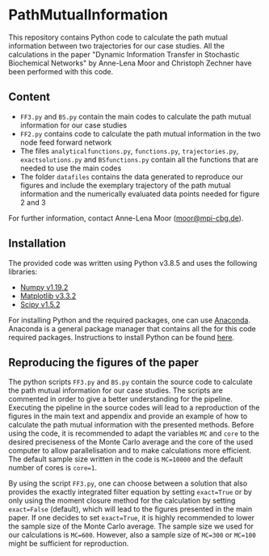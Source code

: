 # PathMutualInformation
This repository contains Python code to calculate the path mutual information between two trajectories for our case studies. All the calculations in the paper "Dynamic Information Transfer in Stochastic Biochemical Networks" by Anne-Lena Moor and Christoph Zechner have been performed with this code. 

## Content
- `FF3.py` and `BS.py` contain the main codes to calculate the path mutual information for our case studies
- `FF2.py` contains code to calculate the path mutual information in the two node feed forward network 
- The files `analyticalfunctions.py`, `functions.py`, `trajectories.py`, `exactsolutions.py` and `BSfunctions.py` contain all the functions that are needed to use the main codes
- The folder `datafiles` contains the data generated to reproduce our figures and include the exemplary trajectory of the path mutual information and the numerically evaluated data points needed for figure 2 and 3

For further information, contact Anne-Lena Moor (moor@mpi-cbg.de). 

## Installation 
The provided code was written using Python v3.8.5 and uses the following libraries:
- [Numpy v1.19.2](https://www.numpy.org/)
- [Matplotlib v3.3.2](https://matplotlib.org/)
- [Scipy v1.5.2](https://scipy.org)


For installing Python and the required packages, one can use [Anaconda](https://www.anaconda.com/products/distribution#windows). Anaconda is a general package manager that contains all the for this code required packages. Instructions to install Python can be found [here](https://jupyter.readthedocs.io/en/latest/install.html). 

## Reproducing the figures of the paper 
The python scripts `FF3.py` and `BS.py` contain the source code to calculate the path mutual information for our case studies. The scripts are commented in order to give a better understanding for the pipeline. Executing the pipeline in the source codes will lead to a reproduction of the figures in the main text and appendix and provide an example of how to calculate the path mutual information with the presented methods. Before using the code, it is recommended to adapt the variables `MC` and `core` to the desired preciseness of the Monte Carlo average and the core of the used computer to allow parallelisation and to make calculations more efficient. The default sample size written in the code is `MC=10000` and the default number of cores is `core=1`. 

By using the script `FF3.py`, one can choose between a solution that also provides the exactly integrated filter equation by setting `exact=True` or by only using the moment closure method for the calculation by setting `exact=False` (default), which will lead to the figures presented in the main paper. If one decides to set `exact=True`, it is highly recommended to lower the sample size of the Monte Carlo average. The sample size we used for our calculations is `MC=600`. However, also a sample size of `MC=300` or `MC=100` might be sufficient for reproduction. 